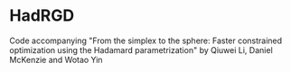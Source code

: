 # HadRGD
Code accompanying "From the simplex to the sphere: Faster constrained optimization using the Hadamard parametrization" by Qiuwei Li, Daniel McKenzie and Wotao Yin
